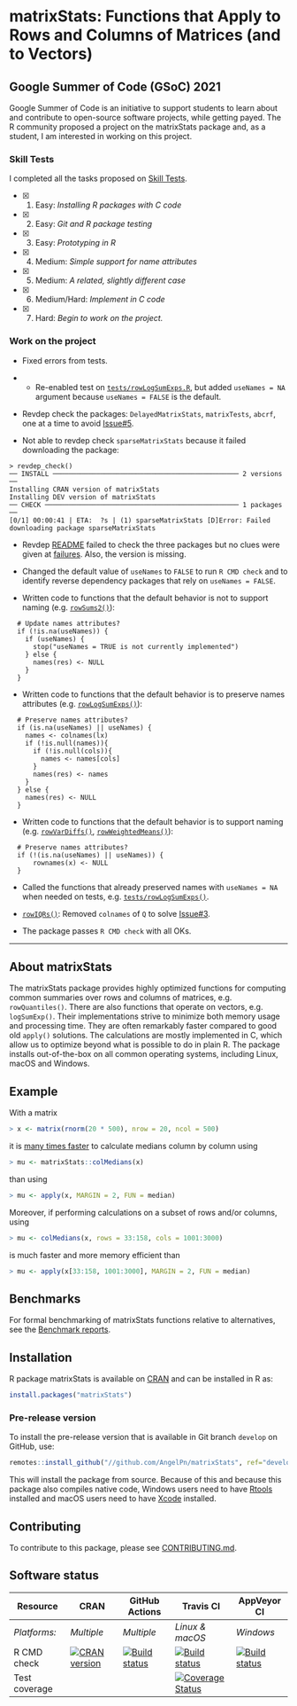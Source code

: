 
# matrixStats: Functions that Apply to Rows and Columns of Matrices (and to Vectors)

## Google Summer of Code (GSoC) 2021

Google Summer of Code is an initiative to support students to learn about and contribute to open-source software projects, while getting payed. The R community proposed a project on the matrixStats package and, as a student, I am interested in working on this project.

### Skill Tests
I completed all the tasks proposed on [Skill Tests](https://github.com/rstats-gsoc/gsoc2021/wiki/matrixStats#skill-tests).

- [x] 1. Easy: _Installing R packages with C code_
- [x] 2. Easy: _Git and R package testing_
- [x] 3. Easy: _Prototyping in R_
- [x] 4. Medium: _Simple support for name attributes_
- [x] 5. Medium: _A related, slightly different case_
- [x] 6. Medium/Hard: _Implement in C code_
- [x] 7. Hard: _Begin to work on the project._

### Work on the project

- Fixed errors from tests.

- - Re-enabled test on [`tests/rowLogSumExps.R`](https://github.com/AngelPn/matrixStats/blob/useNames-FALSE/tests/rowLogSumExps.R#L180-L181), but added `useNames = NA` argument because `useNames = FALSE` is the default.

- Revdep check the packages: `DelayedMatrixStats`, `matrixTests`, `abcrf`, one at a time to avoid [Issue#5](https://github.com/HenrikBengtsson/GSOC-2021-matrixStats/issues/5#issue-921332458).

- Not able to revdep check `sparseMatrixStats` because it failed downloading the package:
```
> revdep_check()
── INSTALL ─────────────────────────────────────────────── 2 versions ──
Installing CRAN version of matrixStats
Installing DEV version of matrixStats
── CHECK ───────────────────────────────────────────────── 1 packages ──
[0/1] 00:00:41 | ETA:  ?s | (1) sparseMatrixStats [D]Error: Failed downloading package sparseMatrixStats
```

- Revdep [README](https://github.com/AngelPn/matrixStats/blob/develop/revdep/README.md#failed-to-check-3) failed to check the three packages but no clues were given at [failures](https://github.com/AngelPn/matrixStats/blob/develop/revdep/failures.md). Also, the version is missing.

- Changed the default value of `useNames` to `FALSE` to run `R CMD check` and to identify reverse dependency packages that rely on `useNames = FALSE`.

- Written code to functions that the default behavior is not to support naming (e.g. [`rowSums2()`](https://github.com/AngelPn/matrixStats/blob/useNames-FALSE/R/rowSums2.R#L25-L31)):
```
  # Update names attributes?
  if (!is.na(useNames)) {
    if (useNames) {
      stop("useNames = TRUE is not currently implemented")
    } else {
      names(res) <- NULL
    }
  }
```

- Written code to functions that the default behavior is to preserve names attributes (e.g. [`rowLogSumExps()`](https://github.com/AngelPn/matrixStats/blob/useNames-FALSE/R/rowLogSumExps.R#L76-L87)):
```
  # Preserve names attributes?
  if (is.na(useNames) || useNames) {
    names <- colnames(lx)
    if (!is.null(names)){
      if (!is.null(cols)){
        names <- names[cols]
      }
      names(res) <- names
    }
  } else {
    names(res) <- NULL
  }
```

- Written code to functions that the default behavior is to support naming (e.g. [`rowVarDiffs()`](https://github.com/AngelPn/matrixStats/blob/useNames-FALSE/R/varDiff.R#L250-L253), [`rowWeightedMeans()`](https://github.com/AngelPn/matrixStats/blob/useNames-FALSE/R/rowWeightedMeans.R#L120-L123)):
```
  # Preserve names attributes?
  if (!(is.na(useNames) || useNames)) {
      rownames(x) <- NULL
  }
```

- Called the functions that already preserved names with `useNames = NA` when needed on tests, e.g. [`tests/rowLogSumExps()`](https://github.com/AngelPn/matrixStats/blob/useNames-FALSE/tests/rowLogSumExps.R#L56-L62).

- [`rowIQRs()`](https://github.com/AngelPn/matrixStats/blob/useNames-FALSE/R/rowIQRs.R#L30): Removed `colnames` of `Q` to solve [Issue#3](https://github.com/HenrikBengtsson/GSOC-2021-matrixStats/issues/3#issuecomment-857839472).

- The package passes `R CMD check` with all OKs.

---

## About matrixStats

The matrixStats package provides highly optimized functions for
computing common summaries over rows and columns of matrices,
e.g. `rowQuantiles()`. There are also functions that operate on vectors,
e.g. `logSumExp()`. Their implementations strive to minimize both memory
usage and processing time. They are often remarkably faster compared
to good old `apply()` solutions. The calculations are mostly implemented
in C, which allow us to optimize beyond what is possible to do in
plain R. The package installs out-of-the-box on all common operating
systems, including Linux, macOS and Windows.

## Example
With a matrix
```r
> x <- matrix(rnorm(20 * 500), nrow = 20, ncol = 500)
```
it is [many times
faster](http://www.jottr.org/2015/01/matrixStats-0.13.1.html) to
calculate medians column by column using
```r
> mu <- matrixStats::colMedians(x)
```
than using
```r
> mu <- apply(x, MARGIN = 2, FUN = median)
```

Moreover, if performing calculations on a subset of rows and/or
columns, using
```r
> mu <- colMedians(x, rows = 33:158, cols = 1001:3000)
```
is much faster and more memory efficient than
```r
> mu <- apply(x[33:158, 1001:3000], MARGIN = 2, FUN = median)
```

## Benchmarks
For formal benchmarking of matrixStats functions relative to
alternatives, see the [Benchmark reports](https://github.com/HenrikBengtsson/matrixStats/wiki/Benchmark-reports).

## Installation
R package matrixStats is available on [CRAN](https://cran.r-project.org/package=matrixStats) and can be installed in R as:
```r
install.packages("matrixStats")
```


### Pre-release version

To install the pre-release version that is available in Git branch `develop` on GitHub, use:
```r
remotes::install_github("//github.com/AngelPn/matrixStats", ref="develop")
```
This will install the package from source.  Because of this and because this package also compiles native code, Windows users need to have [Rtools](https://cran.r-project.org/bin/windows/Rtools/) installed and macOS users need to have [Xcode](https://developer.apple.com/xcode/) installed.


<!-- pkgdown-drop-below -->

<!-- pkgdown-drop-below -->

## Contributing

To contribute to this package, please see [CONTRIBUTING.md](CONTRIBUTING.md).
 

## Software status

| Resource      | CRAN        | GitHub Actions      | Travis CI       | AppVeyor CI      |
| ------------- | ------------------- | ------------------- | --------------- | ---------------- |
| _Platforms:_  | _Multiple_          | _Multiple_          | _Linux & macOS_ | _Windows_        |
| R CMD check   | <a href="https://cran.r-project.org/web/checks/check_results_matrixStats.html"><img border="0" src="http://www.r-pkg.org/badges/version/matrixStats" alt="CRAN version"></a> | <a href="https://github.com/HenrikBengtsson/matrixStats/actions?query=workflow%3AR-CMD-check"><img src="https://github.com/HenrikBengtsson/matrixStats/workflows/R-CMD-check/badge.svg?branch=develop" alt="Build status"></a>       | <a href="https://travis-ci.org/HenrikBengtsson/matrixStats"><img src="https://travis-ci.org/HenrikBengtsson/matrixStats.svg" alt="Build status"></a>   | <a href="https://ci.appveyor.com/project/HenrikBengtsson/matrixstats"><img src="https://ci.appveyor.com/api/projects/status/github/HenrikBengtsson/matrixStats?svg=true" alt="Build status"></a> |
| Test coverage |                     |                     | <a href="https://codecov.io/gh/HenrikBengtsson/matrixStats"><img src="https://codecov.io/gh/HenrikBengtsson/matrixStats/branch/develop/graph/badge.svg" alt="Coverage Status"/></a>     |                  |

